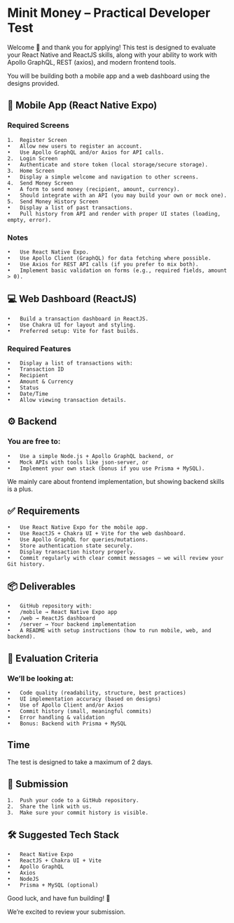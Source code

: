 # Minit Money – Practical Developer Test

Welcome 👋 and thank you for applying!
This test is designed to evaluate your React Native and ReactJS skills, along with your ability to work with Apollo GraphQL, REST (axios), and modern frontend tools.

You will be building both a mobile app and a web dashboard using the designs provided.

## 📱 Mobile App (React Native Expo)

### Required Screens

    1.	Register Screen
    •	Allow new users to register an account.
    •	Use Apollo GraphQL and/or Axios for API calls.
    2.	Login Screen
    •	Authenticate and store token (local storage/secure storage).
    3.	Home Screen
    •	Display a simple welcome and navigation to other screens.
    4.	Send Money Screen
    •	A form to send money (recipient, amount, currency).
    •	Should integrate with an API (you may build your own or mock one).
    5.	Send Money History Screen
    •	Display a list of past transactions.
    •	Pull history from API and render with proper UI states (loading, empty, error).

### Notes

    •	Use React Native Expo.
    •	Use Apollo Client (GraphQL) for data fetching where possible.
    •	Use Axios for REST API calls (if you prefer to mix both).
    •	Implement basic validation on forms (e.g., required fields, amount > 0).

## 💻 Web Dashboard (ReactJS)

    •	Build a transaction dashboard in ReactJS.
    •	Use Chakra UI for layout and styling.
    •	Preferred setup: Vite for fast builds.

### Required Features

    •	Display a list of transactions with:
    •	Transaction ID
    •	Recipient
    •	Amount & Currency
    •	Status
    •	Date/Time
    •	Allow viewing transaction details.

## ⚙️ Backend

### You are free to:

    •	Use a simple Node.js + Apollo GraphQL backend, or
    •	Mock APIs with tools like json-server, or
    •	Implement your own stack (bonus if you use Prisma + MySQL).

We mainly care about frontend implementation, but showing backend skills is a plus.

## ✅ Requirements

    •	Use React Native Expo for the mobile app.
    •	Use ReactJS + Chakra UI + Vite for the web dashboard.
    •	Use Apollo GraphQL for queries/mutations.
    •	Store authentication state securely.
    •	Display transaction history properly.
    •	Commit regularly with clear commit messages — we will review your Git history.

## 📦 Deliverables

    •	GitHub repository with:
    •	/mobile → React Native Expo app
    •	/web → ReactJS dashboard
    •	/server → Your backend implementation
    •	A README with setup instructions (how to run mobile, web, and backend).

## 📝 Evaluation Criteria

### We’ll be looking at:

    •	Code quality (readability, structure, best practices)
    •	UI implementation accuracy (based on designs)
    •	Use of Apollo Client and/or Axios
    •	Commit history (small, meaningful commits)
    •	Error handling & validation
    •	Bonus: Backend with Prisma + MySQL

## Time

The test is designed to take a maximum of 2 days.

## 🚀 Submission

    1.	Push your code to a GitHub repository.
    2.	Share the link with us.
    3.	Make sure your commit history is visible.

## 🛠️ Suggested Tech Stack

    •	React Native Expo
    •	ReactJS + Chakra UI + Vite
    •	Apollo GraphQL
    •	Axios
    •	NodeJS
    •	Prisma + MySQL (optional)

Good luck, and have fun building! 🎉

We’re excited to review your submission.
